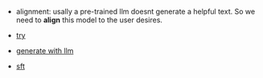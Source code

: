 - alignment: usally a pre-trained llm doesnt generate a helpful text. So we need to **align** this model to the user desires.


- [try](https://huggingface.co/TokenBender/Navarna_v0_1_OpenHermes_Hindi/blob/main/notebooks/SFTTrainer%20TRL.ipynb)
- [generate with llm](https://huggingface.co/docs/transformers/en/llm_tutorial)
- [sft](https://huggingface.co/docs/trl/main/en/sft_trainer)